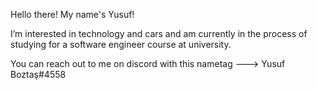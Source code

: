 Hello there! My name's Yusuf!

I’m interested in technology and cars and am currently in the process of studying for a software engineer course 
at university.

You can reach out to me on discord with this nametag ---> Yusuf Boztaş#4558

<!---
Hergel1/Hergel1 is a ✨ special ✨ repository because its `README.md` (this file) appears on your GitHub profile.
You can click the Preview link to take a look at your changes.
--->
